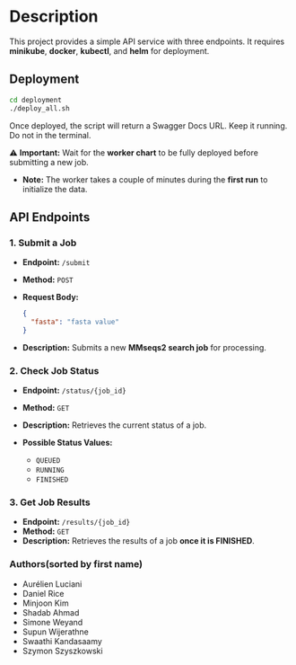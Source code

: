 # Description

This project provides a simple API service with three endpoints. It requires **minikube**, **docker**, **kubectl**, and **helm** for deployment.

## Deployment

```bash
cd deployment
./deploy_all.sh
```

Once deployed, the script will return a Swagger Docs URL. Keep it running. Do not in the terminal. 


⚠️ **Important:** Wait for the **worker chart** to be fully deployed before submitting a new job.
* **Note:** The worker takes a couple of minutes during the **first run** to initialize the data.

## API Endpoints

### 1. **Submit a Job**

* **Endpoint:** `/submit`
* **Method:** `POST`
* **Request Body:**

  ```json
  {
    "fasta": "fasta value"
  }
  ```
* **Description:** Submits a new **MMseqs2 search job** for processing.


### 2. **Check Job Status**

* **Endpoint:** `/status/{job_id}`
* **Method:** `GET`
* **Description:** Retrieves the current status of a job.
* **Possible Status Values:**

  * `QUEUED`
  * `RUNNING`
  * `FINISHED`

### 3. **Get Job Results**

* **Endpoint:** `/results/{job_id}`
* **Method:** `GET`
* **Description:** Retrieves the results of a job **once it is FINISHED**.

### Authors(sorted by first name)

* Aurélien Luciani
* Daniel Rice
* Minjoon Kim
* Shadab Ahmad
* Simone Weyand
* Supun Wijerathne
* Swaathi Kandasaamy
* Szymon Szyszkowski